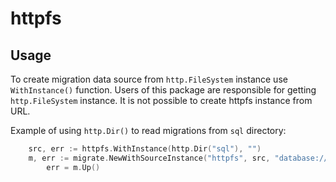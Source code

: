 # httpfs

## Usage

To create migration data source from `http.FileSystem` instance use
`WithInstance()` function. Users of this package are responsible for getting
`http.FileSystem` instance. It is not possible to create httpfs instance from
URL.

Example of using `http.Dir()` to read migrations from `sql` directory:

```go
	src, err := httpfs.WithInstance(http.Dir("sql"), "")
	m, err := migrate.NewWithSourceInstance("httpfs", src, "database://url")
        err = m.Up()
```
